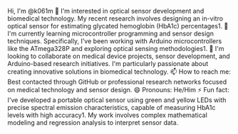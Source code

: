  Hi, I'm @k061m
👀 I'm interested in optical sensor development and biomedical technology. My recent research involves designing an in-vitro optical sensor for estimating glycated hemoglobin (HbA1c) percentages1.
🌱 I'm currently learning microcontroller programming and sensor design techniques. Specifically, I've been working with Arduino microcontrollers like the ATmega328P and exploring optical sensing methodologies1.
💞️ I'm looking to collaborate on medical device projects, sensor development, and Arduino-based research initiatives. I'm particularly passionate about creating innovative solutions in biomedical technology.
📫 How to reach me: Best contacted through GitHub or professional research networks focused on medical technology and sensor design.
😄 Pronouns: He/Him
⚡ Fun fact: I've developed a portable optical sensor using green and yellow LEDs with precise spectral emission characteristics, capable of measuring HbA1c levels with high accuracy1. My work involves complex mathematical modeling and regression analysis to interpret sensor data.

<!---
k061m/k061m is a ✨ special ✨ repository because its `README.md` (this file) appears on your GitHub profile.
You can click the Preview link to take a look at your changes.
--->
